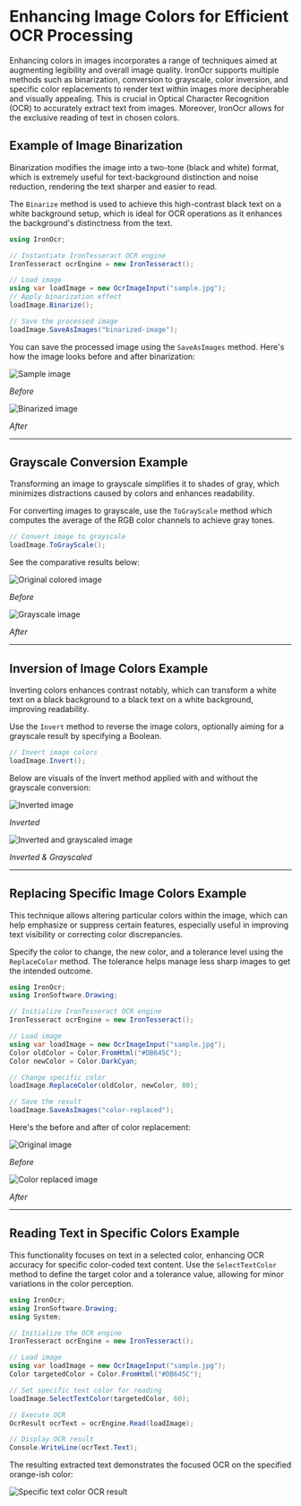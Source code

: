 # Enhancing Image Colors for Efficient OCR Processing

Enhancing colors in images incorporates a range of techniques aimed at augmenting legibility and overall image quality. IronOcr supports multiple methods such as binarization, conversion to grayscale, color inversion, and specific color replacements to render text within images more decipherable and visually appealing. This is crucial in Optical Character Recognition (OCR) to accurately extract text from images. Moreover, IronOcr allows for the exclusive reading of text in chosen colors.

## Example of Image Binarization

Binarization modifies the image into a two-tone (black and white) format, which is extremely useful for text-background distinction and noise reduction, rendering the text sharper and easier to read.

The `Binarize` method is used to achieve this high-contrast black text on a white background setup, which is ideal for OCR operations as it enhances the background's distinctness from the text.

```cs
using IronOcr;

// Instantiate IronTesseract OCR engine
IronTesseract ocrEngine = new IronTesseract();

// Load image
using var loadImage = new OcrImageInput("sample.jpg");
// Apply binarization effect
loadImage.Binarize();

// Save the processed image
loadImage.SaveAsImages("binarized-image");
```

You can save the processed image using the `SaveAsImages` method. Here's how the image looks before and after binarization:

<div class="competitors-section__wrapper-even-1">
    <div class="competitors__card" style="width: 48%;">
        <img src="https://ironsoftware.com/static-assets/ocr/how-to/image-quality-correction/sample.jpg" alt="Sample image" class="img-responsive add-shadow">
        <p class="competitors__download-link" style="color: #181818; font-style: italic;">Before</p>
    </div>
    <div class="competitors__card" style="width: 48%;">
        <img src="https://ironsoftware.com/static-assets/ocr/how-to/image-color-correction/binarize_0.png" alt="Binarized image" class="img-responsive add-shadow">
        <p class="competitors__download-link" style="color: #181818; font-style: italic;">After</p>
    </div>
</div>

<hr>

## Grayscale Conversion Example

Transforming an image to grayscale simplifies it to shades of gray, which minimizes distractions caused by colors and enhances readability.

For converting images to grayscale, use the `ToGrayScale` method which computes the average of the RGB color channels to achieve gray tones.

```cs
// Convert image to grayscale
loadImage.ToGrayScale();
```

See the comparative results below:

<div class="competitors-section__wrapper-even-1">
    <div class="competitors__card" style="width: 48%;">
        <img src="https://ironsoftware.com/static-assets/ocr/how-to/image-quality-correction/sample.jpg" alt="Original colored image" class="img-responsive add-shadow">
        <p class="competitors__download-link" style="color: #181818; font-style: italic;">Before</p>
    </div>
    <div class="competitors__card" style="width: 48%;">
        <img src="https://ironsoftware.com/static-assets/ocr/how-to/image-color-correction/grayscale_0.webp" alt="Grayscale image" class="img-responsive add-shadow">
        <p class="competitors__download-link" style="color: #181818; font-style: italic;">After</p>
    </div>
</div>

<hr>

## Inversion of Image Colors Example

Inverting colors enhances contrast notably, which can transform a white text on a black background to a black text on a white background, improving readability.

Use the `Invert` method to reverse the image colors, optionally aiming for a grayscale result by specifying a Boolean.

```cs
// Invert image colors
loadImage.Invert();
```

Below are visuals of the Invert method applied with and without the grayscale conversion:

<div class="competitors-section__wrapper-even-1">
    <div class="competitors__card" style="width: 48%;">
        <img src="https://ironsoftware.com/static-assets/ocr/how-to/image-color-correction/invert_0.webp" alt="Inverted image" class="img-responsive add-shadow">
        <p class="competitors__download-link" style="color: #181818; font-style: italic;">Inverted</p>
    </div>
    <div class="competitors__card" style="width: 48%;">
        <img src="https://ironsoftware.com/static-assets/ocr/how-to/image-color-correction/invertTrue_0.webp" alt="Inverted and grayscaled image" class="img-responsive add-shadow">
        <p class="competitors__download-link" style="color: #181818; font-style: italic;">Inverted & Grayscaled</p>
    </div>
</div>

<hr>

## Replacing Specific Image Colors Example

This technique allows altering particular colors within the image, which can help emphasize or suppress certain features, especially useful in improving text visibility or correcting color discrepancies.

Specify the color to change, the new color, and a tolerance level using the `ReplaceColor` method. The tolerance helps manage less sharp images to get the intended outcome.

```cs
using IronOcr;
using IronSoftware.Drawing;

// Initialize IronTesseract OCR engine
IronTesseract ocrEngine = new IronTesseract();

// Load image
using var loadImage = new OcrImageInput("sample.jpg");
Color oldColor = Color.FromHtml("#DB645C");
Color newColor = Color.DarkCyan;

// Change specific color
loadImage.ReplaceColor(oldColor, newColor, 80);

// Save the result
loadImage.SaveAsImages("color-replaced");
```

Here's the before and after of color replacement:

<div class="competitors-section__wrapper-even-1">
    <div class="competitors__card" style="width: 48%;">
        <img src="https://ironsoftware.com/static-assets/ocr/how-to/image-quality-correction/sample.jpg" alt="Original image" class="img-responsive add-shadow">
        <p class="competitors__download-link" style="color: #181818; font-style: italic;">Before</p>
    </div>
    <div class="competitors__card" style="width: 48%;">
        <img src="https://ironsoftware.com/static-assets/ocr/how-to/image-color-correction/replaceColor_0.webp" alt="Color replaced image" class="img-responsive add-shadow">
        <p class="competitors__download-link" style="color: #181818; font-style: italic;">After</p>
    </div>
</div>

<hr>

## Reading Text in Specific Colors Example

This functionality focuses on text in a selected color, enhancing OCR accuracy for specific color-coded text content. Use the `SelectTextColor` method to define the target color and a tolerance value, allowing for minor variations in the color perception.

```cs
using IronOcr;
using IronSoftware.Drawing;
using System;

// Initialize the OCR engine
IronTesseract ocrEngine = new IronTesseract();

// Load image
using var loadImage = new OcrImageInput("sample.jpg");
Color targetedColor = Color.FromHtml("#DB645C");

// Set specific text color for reading
loadImage.SelectTextColor(targetedColor, 60);

// Execute OCR
OcrResult ocrText = ocrEngine.Read(loadImage);

// Display OCR result
Console.WriteLine(ocrText.Text);
```

The resulting extracted text demonstrates the focused OCR on the specified orange-ish color:

<div class="content-img-align-center">
    <div class="center-image-wrapper">
         <img src="https://ironsoftware.com/static-assets/ocr/how-to/image-color-correction/read-certain-text-color.webp" alt="Specific text color OCR result" class="img-responsive add-shadow">
    </div>
</div>